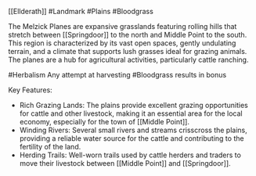 [[Ellderath]] #Landmark #Plains #Bloodgrass

The Melzick Planes are expansive grasslands featuring rolling hills that stretch between [[Springdoor]] to the north and Middle Point to the south. This region is characterized by its vast open spaces, gently undulating terrain, and a climate that supports lush grasses ideal for grazing animals. The planes are a hub for agricultural activities, particularly cattle ranching.

#Herbalism Any attempt at harvesting #Bloodgrass results in bonus

Key Features:

- Rich Grazing Lands: The plains provide excellent grazing opportunities for cattle and other livestock, making it an essential area for the local economy, especially for the town of [[Middle Point]].
- Winding Rivers: Several small rivers and streams crisscross the plains, providing a reliable water source for the cattle and contributing to the fertility of the land.
- Herding Trails: Well-worn trails used by cattle herders and traders to move their livestock between [[Middle Point]] and [[Springdoor]].
